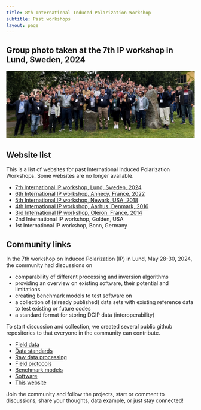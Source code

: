 ```yaml
---
title: 8th International Induced Polarization Workshop
subtitle: Past workshops
layout: page
---
```


## Group photo taken at the 7th IP workshop in Lund, Sweden, 2024
![Group photo taken at the 7th IP workshop in Lund](/assets/imgs/ip7-groupfoto.jpg)

## Website list
This is a list of websites for past International Induced Polarization Workshops. Some websites are no longer available. 
- [7th International IP workshop, Lund, Sweden, 2024](https://internationalipworkshop.com/)
- [6th International IP workshop, Annecy, France, 2022](https://sites.google.com/view/ipworkshop6/home)
- [5th International IP workshop, Newark, USA, 2018](https://sasn.rutgers.edu/news-events/events/5th-international-workshop-induced-polarization)
- [4th International IP workshop, Aarhus, Denmark, 2016](https://hgg.au.dk/past/ip2016/)
- [3rd International IP workshop, Oléron, France, 2014](https://ip.geosciences.mines-paristech.fr/)
- 2nd International IP workshop, Golden, USA
- 1st International IP workshop, Bonn, Germany

## Community links
In the 7th workshop on Induced Polarization (IP) in Lund, May 28-30, 2024, the community had discussions on

* comparability of different processing and inversion algorithms
* providing an overview on existing software, their potential and limitations
* creating benchmark models to test software on
* a collection of (already published) data sets with existing reference data to test existing or future codes
* a standard format for storing DCIP data (interoperability)

To start discussion and collection, we created several public github repositories to that everyone in the community can contribute. 
* [Field data](https://github.com/IPcommunity/field-data)
* [Data standards](https://github.com/IPcommunity/data-standard)
* [Raw data processing](https://github.com/IPcommunity/processing)
* [Field protocols](https://github.com/IPcommunity/field-protocols)
* [Benchmark models](https://github.com/IPcommunity/benchmark-models)
* [Software](https://github.com/IPcommunity/software)
* [This website](https://github.com/IPcommunity/IPcommunity.github.io)

Join the community and follow the projects, start or comment to discussions, share your thoughts, data example, or just stay connected!